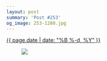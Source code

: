 ```yaml
---
layout: post
summary: 'Post #253'
og_image: 253-1280.jpg
---
```


<div class="post">
 <time>
  <a href="/253">
   {{ page.date | date: "%B %-d, %Y" }}
  </a>
 </time>
 <a href="/253">
  <figure data-taken="12/27/2013">
   <img sizes="(min-width: 700px) 50vw, calc(100vw - 2rem)" src="{{ site.assets_url }}/253-640.jpg" srcset="{{ site.assets_url }}/253-1280.jpg 1280w, {{ site.assets_url }}/253-960.jpg 960w, {{ site.assets_url }}/253-640.jpg 640w, {{ site.assets_url }}/253-320.jpg 320w"/>
  </figure>
 </a>
</div>
